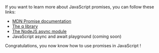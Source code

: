 If you want to learn more about JavaScript promises, you can follow these links:

* [MDN Promise documentation](https://developer.mozilla.org/en-US/docs/Web/JavaScript/Reference/Global_Objects/Promise)
* [The q library](https://github.com/kriskowal/q)
* [The NodeJS async module](https://github.com/caolan/async)
* JavaScript async and await playground (coming soon)

Congratulations, you now know how to use promises in JavaScript !
